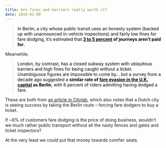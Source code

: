 ```yaml
---
title: Are fines and barriers really worth it?
date: 2019-01-09
---
```


<!--kg-card-begin: html--><blockquote><p><span style="caret-color: rgb(0, 0, 0); color: rgb(0, 0, 0); font-family: Palatino, "Palatino Linotype", "Palatino LT STD", "Book Antiqua", Georgia, serif; font-size: 16px; font-style: normal; font-variant-caps: normal; font-weight: normal; letter-spacing: normal; orphans: auto; text-align: start; text-indent: 0px; text-transform: none; white-space: normal; widows: auto; word-spacing: 0px; -webkit-tap-highlight-color: rgba(26, 26, 26, 0.301961); -webkit-text-size-adjust: 100%; -webkit-text-stroke-width: 0px; text-decoration: none; display: inline !important; float: none">In Berlin, a city whose public transit uses an honesty system (backed up with unannounced in-vehicle inspections) and fairly low fines for fare dodging, it’s estimated that</span><span style="caret-color: rgb(0, 0, 0); color: rgb(0, 0, 0); font-family: Palatino, "Palatino Linotype", "Palatino LT STD", "Book Antiqua", Georgia, serif; font-size: 16px; font-style: normal; font-variant-caps: normal; font-weight: normal; letter-spacing: normal; orphans: auto; text-align: start; text-indent: 0px; text-transform: none; white-space: normal; widows: auto; word-spacing: 0px; -webkit-tap-highlight-color: rgba(26, 26, 26, 0.301961); -webkit-text-size-adjust: 100%; -webkit-text-stroke-width: 0px; text-decoration: none; display: inline !important; float: none"><strong><span class="Apple-converted-space">&nbsp;</span></strong></span><strong><u><a href="https://www.citylab.com/transportation/2015/12/berlin-fare-evasion-transit/421221/" style="box-sizing: inherit; background-color: transparent; -webkit-text-decoration-skip: objects; color: rgb(0, 0, 0); text-decoration: underline; caret-color: rgb(0, 0, 0); font-family: Palatino, "Palatino Linotype", "Palatino LT STD", "Book Antiqua", Georgia, serif; font-size: 16px; font-style: normal; font-variant-caps: normal; font-weight: normal; letter-spacing: normal; orphans: auto; text-align: start; text-indent: 0px; text-transform: none; white-space: normal; widows: auto; word-spacing: 0px; -webkit-tap-highlight-color: rgba(26, 26, 26, 0.301961); -webkit-text-size-adjust: 100%; -webkit-text-stroke-width: 0px">3 to 5 percent</a></u><span style="caret-color: rgb(0, 0, 0); color: rgb(0, 0, 0); font-family: Palatino, "Palatino Linotype", "Palatino LT STD", "Book Antiqua", Georgia, serif; font-size: 16px; font-style: normal; font-variant-caps: normal; font-weight: normal; letter-spacing: normal; orphans: auto; text-align: start; text-indent: 0px; text-transform: none; white-space: normal; widows: auto; word-spacing: 0px; -webkit-tap-highlight-color: rgba(26, 26, 26, 0.301961); -webkit-text-size-adjust: 100%; -webkit-text-stroke-width: 0px; text-decoration: none; display: inline !important; float: none"> of journeys aren’t paid for</span></strong><span style="caret-color: rgb(0, 0, 0); color: rgb(0, 0, 0); font-family: Palatino, "Palatino Linotype", "Palatino LT STD", "Book Antiqua", Georgia, serif; font-size: 16px; font-style: normal; font-variant-caps: normal; font-weight: normal; letter-spacing: normal; orphans: auto; text-align: start; text-indent: 0px; text-transform: none; white-space: normal; widows: auto; word-spacing: 0px; -webkit-tap-highlight-color: rgba(26, 26, 26, 0.301961); -webkit-text-size-adjust: 100%; -webkit-text-stroke-width: 0px; text-decoration: none; display: inline !important; float: none">.</span><span style="caret-color: rgb(0, 0, 0); color: rgb(0, 0, 0); font-family: Palatino, "Palatino Linotype", "Palatino LT STD", "Book Antiqua", Georgia, serif; font-size: 16px; font-style: normal; font-variant-caps: normal; font-weight: normal; letter-spacing: normal; orphans: auto; text-align: start; text-indent: 0px; text-transform: none; white-space: normal; widows: auto; word-spacing: 0px; -webkit-tap-highlight-color: rgba(26, 26, 26, 0.301961); -webkit-text-size-adjust: 100%; -webkit-text-stroke-width: 0px; text-decoration: none; display: inline !important; float: none"><span class="Apple-converted-space">&nbsp;</span></span></p></blockquote>
<p>Meanwhile:</p>
<blockquote><p><span style="caret-color: rgb(0, 0, 0); color: rgb(0, 0, 0); font-family: Palatino, "Palatino Linotype", "Palatino LT STD", "Book Antiqua", Georgia, serif; font-size: 16px; font-style: normal; font-variant-caps: normal; font-weight: normal; letter-spacing: normal; orphans: auto; text-align: start; text-indent: 0px; text-transform: none; white-space: normal; widows: auto; word-spacing: 0px; -webkit-tap-highlight-color: rgba(26, 26, 26, 0.301961); -webkit-text-size-adjust: 100%; -webkit-text-stroke-width: 0px; text-decoration: none; display: inline !important; float: none">London, by contrast, has a closed subway system with ubiquitous barriers and high fines for being caught without a ticket. Unambiguous figures are impossible to come by&#8230; but a survey from a decade ago suggested a </span><span style="caret-color: rgb(0, 0, 0); color: rgb(0, 0, 0); font-family: Palatino, "Palatino Linotype", "Palatino LT STD", "Book Antiqua", Georgia, serif; font-size: 16px; font-style: normal; font-variant-caps: normal; font-weight: normal; letter-spacing: normal; orphans: auto; text-align: start; text-indent: 0px; text-transform: none; white-space: normal; widows: auto; word-spacing: 0px; -webkit-tap-highlight-color: rgba(26, 26, 26, 0.301961); -webkit-text-size-adjust: 100%; -webkit-text-stroke-width: 0px; text-decoration: none; display: inline !important; float: none"><strong>similar rate of</strong></span><span style="caret-color: rgb(0, 0, 0); color: rgb(0, 0, 0); font-family: Palatino, "Palatino Linotype", "Palatino LT STD", "Book Antiqua", Georgia, serif; font-size: 16px; font-style: normal; font-variant-caps: normal; font-weight: normal; letter-spacing: normal; orphans: auto; text-align: start; text-indent: 0px; text-transform: none; white-space: normal; widows: auto; word-spacing: 0px; -webkit-tap-highlight-color: rgba(26, 26, 26, 0.301961); -webkit-text-size-adjust: 100%; -webkit-text-stroke-width: 0px; text-decoration: none; display: inline !important; float: none"><strong><span class="Apple-converted-space">&nbsp;</span></strong></span><strong><u><a href="https://www.citylab.com/transportation/2015/12/berlin-fare-evasion-transit/421221/" style="box-sizing: inherit; background-color: transparent; -webkit-text-decoration-skip: objects; color: rgb(0, 0, 0); text-decoration: underline; caret-color: rgb(0, 0, 0); font-family: Palatino, "Palatino Linotype", "Palatino LT STD", "Book Antiqua", Georgia, serif; font-size: 16px; font-style: normal; font-variant-caps: normal; font-weight: normal; letter-spacing: normal; orphans: auto; text-align: start; text-indent: 0px; text-transform: none; white-space: normal; widows: auto; word-spacing: 0px; -webkit-tap-highlight-color: rgba(26, 26, 26, 0.301961); -webkit-text-size-adjust: 100%; -webkit-text-stroke-width: 0px">fare evasion in the U.K. capital</a></u><span style="caret-color: rgb(0, 0, 0); color: rgb(0, 0, 0); font-family: Palatino, "Palatino Linotype", "Palatino LT STD", "Book Antiqua", Georgia, serif; font-size: 16px; font-style: normal; font-variant-caps: normal; font-weight: normal; letter-spacing: normal; orphans: auto; text-align: start; text-indent: 0px; text-transform: none; white-space: normal; widows: auto; word-spacing: 0px; -webkit-tap-highlight-color: rgba(26, 26, 26, 0.301961); -webkit-text-size-adjust: 100%; -webkit-text-stroke-width: 0px; text-decoration: none; display: inline !important; float: none"><span class="Apple-converted-space">&nbsp;</span></span><span style="caret-color: rgb(0, 0, 0); color: rgb(0, 0, 0); font-family: Palatino, "Palatino Linotype", "Palatino LT STD", "Book Antiqua", Georgia, serif; font-size: 16px; font-style: normal; font-variant-caps: normal; font-weight: normal; letter-spacing: normal; orphans: auto; text-align: start; text-indent: 0px; text-transform: none; white-space: normal; widows: auto; word-spacing: 0px; -webkit-tap-highlight-color: rgba(26, 26, 26, 0.301961); -webkit-text-size-adjust: 100%; -webkit-text-stroke-width: 0px; text-decoration: none; display: inline !important; float: none">as Berlin</span></strong><span style="caret-color: rgb(0, 0, 0); color: rgb(0, 0, 0); font-family: Palatino, "Palatino Linotype", "Palatino LT STD", "Book Antiqua", Georgia, serif; font-size: 16px; font-style: normal; font-variant-caps: normal; font-weight: normal; letter-spacing: normal; orphans: auto; text-align: start; text-indent: 0px; text-transform: none; white-space: normal; widows: auto; word-spacing: 0px; -webkit-tap-highlight-color: rgba(26, 26, 26, 0.301961); -webkit-text-size-adjust: 100%; -webkit-text-stroke-width: 0px; text-decoration: none; display: inline !important; float: none">, with 6 percent of riders admitting having dodged a fare.</span></p></blockquote>
<p>These are both from <a href="https://www.citylab.com/transportation/2019/01/fare-calculator-dutch-transit-enforcement-rail-bus-tickets/579715/?utm_source=feed" target="_blank" rel="noopener noreferrer">an article in Citylab</a>, which also notes that a Dutch city is seeing success by taking the Berlin route &#8211; forcing fare dodgers to buy a ticket.</p>
<p>If ~6% of customers fare dodging is the price of doing business, wouldn&#8217;t we much rather public transport without all the nasty fences and gates and ticket inspectors?</p>
<p>At the very least we could put that money towards comfier seats.</p>
<!--kg-card-end: html-->